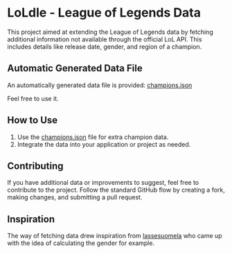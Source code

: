 # LoLdle - League of Legends Data

This project aimed at extending the League of Legends data by fetching additional information not available through the official LoL API. This includes details like release date, gender, and region of a champion.

## Automatic Generated Data File

An automatically generated data file is provided: [champions.json](https://gist.github.com/Kerrders/0067d88dfd982c272e20dcb496f4dbc7)

Feel free to use it.

## How to Use

1. Use the [champions.json](https://gist.github.com/Kerrders/0067d88dfd982c272e20dcb496f4dbc7) file for extra champion data.
2. Integrate the data into your application or project as needed.

## Contributing

If you have additional data or improvements to suggest, feel free to contribute to the project. Follow the standard GitHub flow by creating a fork, making changes, and submitting a pull request.

## Inspiration

The way of fetching data drew inspiration from [lassesuomela](https://github.com/lassesuomela) who came up with the idea of calculating the gender for example.
